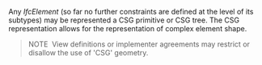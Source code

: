 Any _IfcElement_ (so far no further constraints are defined at the level of its subtypes) may be represented a CSG primitive or CSG tree. The CSG representation allows for the representation of complex element shape.

> NOTE&nbsp; View definitions or implementer agreements may restrict or disallow the use of 'CSG' geometry.